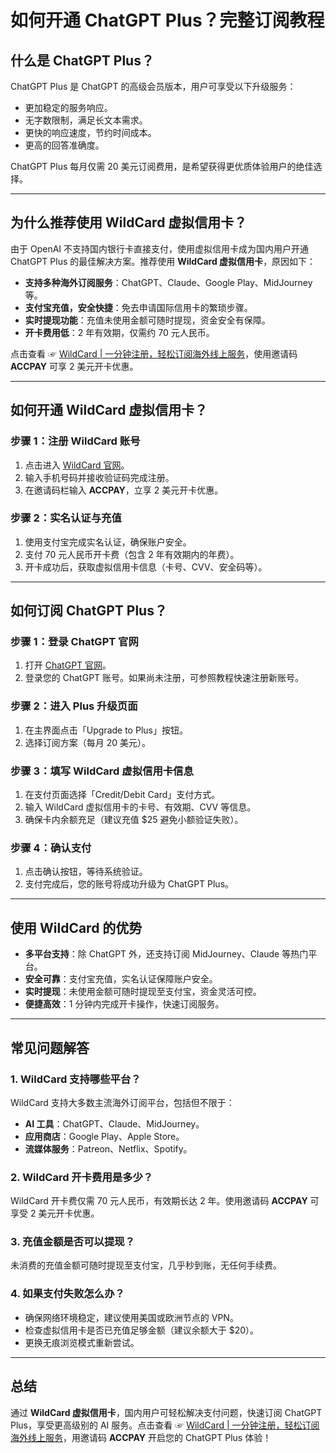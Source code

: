 # 如何开通 ChatGPT Plus？完整订阅教程

## 什么是 ChatGPT Plus？

ChatGPT Plus 是 ChatGPT 的高级会员版本，用户可享受以下升级服务：

- 更加稳定的服务响应。
- 无字数限制，满足长文本需求。
- 更快的响应速度，节约时间成本。
- 更高的回答准确度。

ChatGPT Plus 每月仅需 20 美元订阅费用，是希望获得更优质体验用户的绝佳选择。

---

## 为什么推荐使用 WildCard 虚拟信用卡？

由于 OpenAI 不支持国内银行卡直接支付，使用虚拟信用卡成为国内用户开通 ChatGPT Plus 的最佳解决方案。推荐使用 **WildCard 虚拟信用卡**，原因如下：

- **支持多种海外订阅服务**：ChatGPT、Claude、Google Play、MidJourney 等。
- **支付宝充值，安全快捷**：免去申请国际信用卡的繁琐步骤。
- **实时提现功能**：充值未使用金额可随时提现，资金安全有保障。
- **开卡费用低**：2 年有效期，仅需约 70 元人民币。

点击查看 ☞ [WildCard | 一分钟注册，轻松订阅海外线上服务](https://bit.ly/bewildcard)，使用邀请码 **ACCPAY** 可享 2 美元开卡优惠。

---

## 如何开通 WildCard 虚拟信用卡？

### 步骤 1：注册 WildCard 账号

1. 点击进入 [WildCard 官网](https://bit.ly/bewildcard)。
2. 输入手机号码并接收验证码完成注册。
3. 在邀请码栏输入 **ACCPAY**，立享 2 美元开卡优惠。

### 步骤 2：实名认证与充值

1. 使用支付宝完成实名认证，确保账户安全。
2. 支付 70 元人民币开卡费（包含 2 年有效期内的年费）。
3. 开卡成功后，获取虚拟信用卡信息（卡号、CVV、安全码等）。

---

## 如何订阅 ChatGPT Plus？

### 步骤 1：登录 ChatGPT 官网

1. 打开 [ChatGPT 官网](https://chat.openai.com/)。
2. 登录您的 ChatGPT 账号。如果尚未注册，可参照教程快速注册新账号。

### 步骤 2：进入 Plus 升级页面

1. 在主界面点击「Upgrade to Plus」按钮。
2. 选择订阅方案（每月 20 美元）。

### 步骤 3：填写 WildCard 虚拟信用卡信息

1. 在支付页面选择「Credit/Debit Card」支付方式。
2. 输入 WildCard 虚拟信用卡的卡号、有效期、CVV 等信息。
3. 确保卡内余额充足（建议充值 $25 避免小额验证失败）。

### 步骤 4：确认支付

1. 点击确认按钮，等待系统验证。
2. 支付完成后，您的账号将成功升级为 ChatGPT Plus。

---

## 使用 WildCard 的优势

- **多平台支持**：除 ChatGPT 外，还支持订阅 MidJourney、Claude 等热门平台。
- **安全可靠**：支付宝充值，实名认证保障账户安全。
- **实时提现**：未使用金额可随时提现至支付宝，资金灵活可控。
- **便捷高效**：1 分钟内完成开卡操作，快速订阅服务。

---

## 常见问题解答

### 1. WildCard 支持哪些平台？

WildCard 支持大多数主流海外订阅平台，包括但不限于：

- **AI 工具**：ChatGPT、Claude、MidJourney。
- **应用商店**：Google Play、Apple Store。
- **流媒体服务**：Patreon、Netflix、Spotify。

### 2. WildCard 开卡费用是多少？

WildCard 开卡费仅需 70 元人民币，有效期长达 2 年。使用邀请码 **ACCPAY** 可享受 2 美元开卡优惠。

### 3. 充值金额是否可以提现？

未消费的充值金额可随时提现至支付宝，几乎秒到账，无任何手续费。

### 4. 如果支付失败怎么办？

- 确保网络环境稳定，建议使用美国或欧洲节点的 VPN。
- 检查虚拟信用卡是否已充值足够金额（建议余额大于 $20）。
- 更换无痕浏览模式重新尝试。

---

## 总结

通过 **WildCard 虚拟信用卡**，国内用户可轻松解决支付问题，快速订阅 ChatGPT Plus，享受更高级别的 AI 服务。点击查看 ☞ [WildCard | 一分钟注册，轻松订阅海外线上服务](https://bit.ly/bewildcard)，用邀请码 **ACCPAY** 开启您的 ChatGPT Plus 体验！

